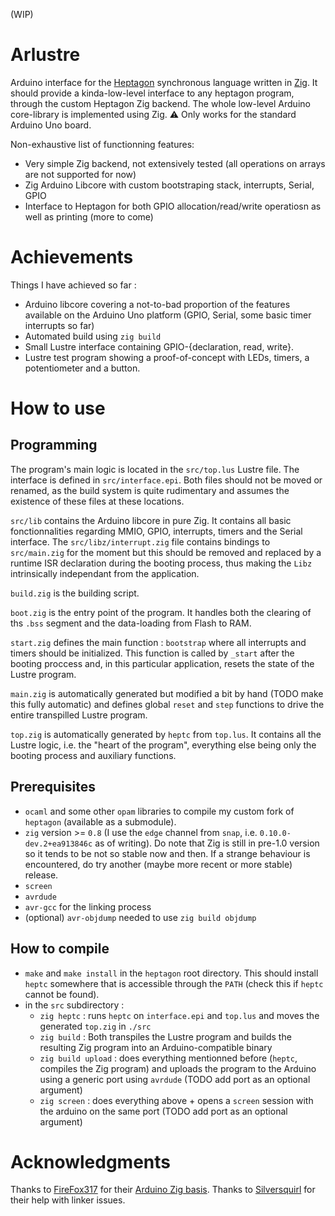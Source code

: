 (WIP)

# Arlustre

Arduino interface for the [Heptagon](https://gitlab.inria.fr/synchrone/heptagon) synchronous language written in [Zig](https://ziglang.org/). It should provide a kinda-low-level interface to any heptagon program, through the custom Heptagon Zig backend. The whole low-level Arduino core-library is implemented using Zig. ⚠️ Only works for the standard Arduino Uno board.

Non-exhaustive list of functionning features:

- Very simple Zig backend, not extensively tested (all operations on arrays are not supported for now)
- Zig Arduino Libcore with custom bootstraping stack, interrupts, Serial, GPIO
- Interface to Heptagon for both GPIO allocation/read/write operatiosn as well as printing (more to come)

# Achievements

Things I have achieved so far :

- Arduino libcore covering a not-to-bad proportion of the features available on the Arduino Uno platform (GPIO, Serial, some basic timer interrupts so far)
- Automated build using `zig build`
- Small Lustre interface containing GPIO-{declaration, read, write}.
- Lustre test program showing a proof-of-concept with LEDs, timers, a potentiometer and a button.
  
# How to use

## Programming

The program's main logic is located in the `src/top.lus` Lustre file. The interface is defined in `src/interface.epi`. Both files should not be moved or renamed, as the build system is quite rudimentary and assumes the existence of these files at these locations.

`src/lib` contains the Arduino libcore in pure Zig. It contains all basic fonctionnalities regarding MMIO, GPIO, interrupts, timers and the Serial interface. The `src/libz/interrupt.zig` file contains bindings to `src/main.zig` for the moment but this should be removed and replaced by a runtime ISR declaration during the booting process, thus making the `Libz` intrinsically independant from the application. 

`build.zig` is the building script.

`boot.zig` is the entry point of the program. It handles both the clearing of ths `.bss` segment and the data-loading from Flash to RAM.

`start.zig` defines the main function : `bootstrap` where all interrupts and timers should be initialized. This function is called by `_start` after the booting proccess and, in this particular application, resets the state of the Lustre program.

`main.zig` is automatically generated but modified a bit by hand (TODO make this fully automatic) and defines global `reset` and `step` functions to drive the entire transpilled Lustre program.

`top.zig` is automatically generated by `heptc` from `top.lus`. It contains all the Lustre logic, i.e. the "heart of the program", everything else being only the booting process and auxiliary functions.

## Prerequisites 

- `ocaml` and some other `opam` libraries to compile my custom fork of `heptagon` (available as a submodule).
- `zig` version >= `0.8` (I use the `edge` channel from `snap`, i.e. `0.10.0-dev.2+ea913846c` as of writing). Do note that Zig is still in pre-1.0 version so it tends to be not so stable now and then. If a strange behaviour is encountered, do try another (maybe more recent or more stable) release.
- `screen`
- `avrdude`
- `avr-gcc` for the linking process
- (optional) `avr-objdump` needed to use `zig build objdump`
  
## How to compile

- `make` and `make install` in the `heptagon` root directory. This should install `heptc` somewhere that is accessible through the `PATH` (check this if `heptc` cannot be found).
- in the `src` subdirectory : 
  - `zig heptc` : runs `heptc` on `interface.epi` and `top.lus` and moves the generated `top.zig` in `./src`
  - `zig build` : Both transpiles the Lustre program and builds the resulting Zig program into an Arduino-compatible binary
  - `zig build upload` : does everything mentionned before (`heptc`, compiles the Zig program) and uploads the program to the Arduino using a generic port using `avrdude` (TODO add port as an optional argument)
  - `zig screen` : does everything above + opens a `screen` session with the arduino on the same port (TODO add port as an optional argument)

# Acknowledgments

Thanks to [FireFox317](https://github.com/FireFox317) for their [Arduino Zig basis](https://github.com/FireFox317/avr-arduino-zig).
Thanks to [Silversquirl](https://github.com/silversquirl) for their help with linker issues.
